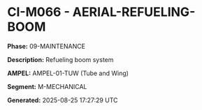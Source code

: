 # CI-M066 - AERIAL-REFUELING-BOOM

**Phase:** 09-MAINTENANCE

**Description:** Refueling boom system

**AMPEL:** AMPEL-01-TUW (Tube and Wing)

**Segment:** M-MECHANICAL

**Generated:** 2025-08-25 17:27:29 UTC
